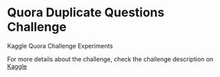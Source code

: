 # Quora Duplicate Questions Challenge
Kaggle Quora Challenge Experiments

For more details about the challenge, check the challenge description on [Kaggle](https://www.kaggle.com/c/quora-question-pairs)
